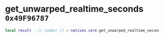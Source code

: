 # get_unwarped_realtime_seconds `0x49F96787`

```lua
local result --[[ number ]] = natives.core.get_unwarped_realtime_seconds()
```